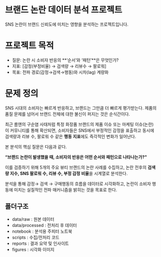 # 브랜드 논란 데이터 분석 프로젝트
SNS 논란이 브랜드 신뢰도에 미치는 영향을 분석하는 프로젝트입니다.

# 프로젝트 목적
- 질문: 논란 시 소비자 반응의 **‘순서’와 ‘패턴’**은 무엇인가?
- 지표: [감정(부정비율) → 검색량 → 리뷰수 → 팔로워]
- 목표: 전파 경로(감정→검색→행동)와 시차(lag) 계량화

# 문제 정의
SNS 시대의 소비자는 빠르게 반응하고, 브랜드는 그만큼 더 빠르게 평가받는다. 제품의 품질 문제를 넘어서 브랜드 전체에 대한 불신이 퍼지는 것은 순식간이다.   

최근 롬앤의 구순염 사태처럼 특정 화장품 브랜드의 제품 이슈 또는 마케팅 이슈(논란)이 커뮤니티를 통해 확산되면, 소비자들은 SNS에서 부정적인 감정을 표출하고 동시에 검색량과 리뷰 수, 팔로워 수 같은 **행동 지표**에도 즉각적인 변화가 일어난다.

본 분석의 핵심 질문은 다음과 같다.

**“브랜드 논란이 발생했을 때, 소비자의 반응은 어떤 순서와 패턴으로 나타나는가?"**

이를 검증하기 위해 5개의 주요 뷰티 브랜드의 논란 사례를 수집하고, 논란 전후의 **검색량 지수, SNS 팔로워 수, 리뷰 수, 부정 감정 비율**을 시계열로 분석한다.

분석을 통해 감정→ 검색 → 구매행동의 흐름을 데이터로 시각화하고, 논란이 소비자 행동에 미치는 실질적인 전파 매커니즘을 밝히는 것을 목표로 한다.

## 폴더구조
- data/raw : 원본 데이터
- data/processed : 전처리 후 데이터
- notebook : 분석용 주피터 노트북
- scripts : 수집/전처리 코드
- reports : 결과 요약 및 인사이트
- figures : 시각화 이미지